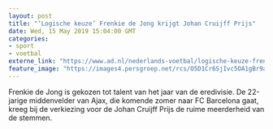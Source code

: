 ```yaml
---
layout: post
title: "‘Logische keuze’ Frenkie de Jong krijgt Johan Cruijff Prijs"
date: Wed, 15 May 2019 15:04:00 GMT
categories: 
- sport 
- voetbal 
externe_link: "https://www.ad.nl/nederlands-voetbal/logische-keuze-frenkie-de-jong-krijgt-johan-cruijff-prijs~a94c725c/"
feature_image: "https://images4.persgroep.net/rcs/O5D1Cr6SjIvc5OA1gBr9a4ajW10/diocontent/148375221/_fitwidth/400/?appId=21791a8992982cd8da851550a453bd7f&quality=0.7"
---
```


Frenkie de Jong is gekozen tot talent van het jaar van de eredivisie. De 22-jarige middenvelder van Ajax, die komende zomer naar FC Barcelona gaat, kreeg bij de verkiezing voor de Johan Cruijff Prijs de ruime meerderheid van de stemmen.
